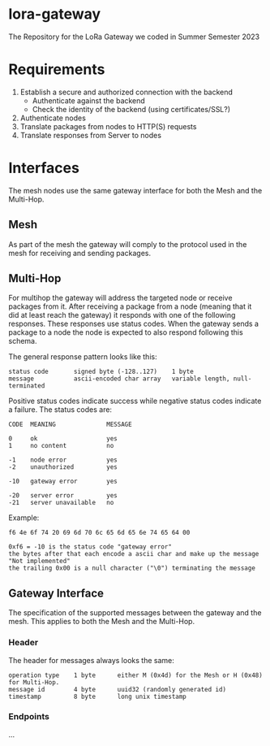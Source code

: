 # lora-gateway
The Repository for the LoRa Gateway we coded in Summer Semester 2023

# Requirements
1. Establish a secure and authorized connection with the backend
   - Authenticate against the backend
   - Check the identity of the backend (using certificates/SSL?)
2. Authenticate nodes
3. Translate packages from nodes to HTTP(S) requests
4. Translate responses from Server to nodes

# Interfaces
The mesh nodes use the same gateway interface for both the Mesh and the Multi-Hop.

## Mesh
As part of the mesh the gateway will comply to the protocol used in the mesh for receiving and sending packages.

## Multi-Hop
For multihop the gateway will address the targeted node or receive packages from it. After receiving a package from a node (meaning that it did at least reach the gateway) it responds with one of the following responses. These responses use status codes. When the gateway sends a package to a node the node is expected to also respond following this schema.

The general response pattern looks like this:
```
status code       signed byte (-128..127)    1 byte
message           ascii-encoded char array   variable length, null-terminated
```

Positive status codes indicate success while negative status codes indicate a failure. The status codes are:
```
CODE  MEANING              MESSAGE

0     ok                   yes
1     no content           no

-1    node error           yes
-2    unauthorized         yes

-10   gateway error        yes

-20   server error         yes
-21   server unavailable   no
```

Example:
```
f6 4e 6f 74 20 69 6d 70 6c 65 6d 65 6e 74 65 64 00

0xf6 = -10 is the status code "gateway error"
the bytes after that each encode a ascii char and make up the message "Not implemented"
the trailing 0x00 is a null character ("\0") terminating the message
```

## Gateway Interface
The specification of the supported messages between the gateway and the mesh. This applies to both the Mesh and the Multi-Hop.

### Header
The header for messages always looks the same:
```
operation type    1 byte      either M (0x4d) for the Mesh or H (0x48) for Multi-Hop.
message id        4 byte      uuid32 (randomly generated id)
timestamp         8 byte      long unix timestamp
```

### Endpoints
...

